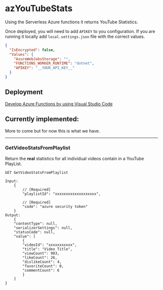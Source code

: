 # azYouTubeStats

Using the Serverless Azure functions it returns YouTube Statistics.

Once deployed, you will need to add `APIKEY` to you configuration. If you are running it locally add `local.settings.json` file with the correct values.

```json
{
  "IsEncrypted": false,
  "Values": {
    "AzureWebJobsStorage": "",
    "FUNCTIONS_WORKER_RUNTIME": "dotnet",
    "APIKEY": "__YOUR_API_KEY__"
  }
}
```
## Deployment

[Develop Azure Functions by using Visual Studio Code](https://docs.microsoft.com/azure/azure-functions/functions-develop-vs-code?tabs=csharp&%3FWT.mc_id=azYouTubeStats-github-frbouche&WT.mc_id=dotnet-0000-frbouche)

## Currently implemented:

More to come but for now this is what we have.

---

### GetVideoStatsFromPlaylist

Return the **real** statistics for all individual videos contain in a YouTube PlayList.

```
GET GetVideoStatsFromPlaylist 

Input:
    {
        // [Required]
        "playlistId": "xxxxxxxxxxxxxxxxxxx",

        // [Required]
        "code": "azure security token"
    }
Output:
    {
    "contentType": null,
    "serializerSettings": null,
    "statusCode": null,
    "value": [
        {
        "videoId": "xxxxxxxxxxx",
        "title": "Video Title",
        "viewCount": 903,
        "likeCount": 26,
        "dislikeCount": 4,
        "favoriteCount": 0,
        "commentCount": 6
        }
    ]
}

```
